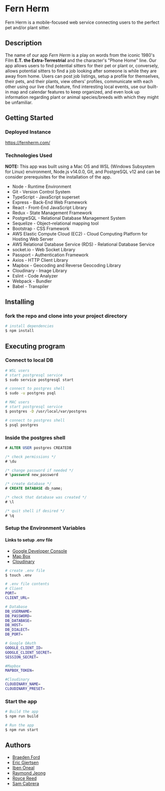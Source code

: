 
# Fern Herm

Fern Herm is a mobile-focused web service connecting users to the perfect pet and/or plant sitter. 

## Description

The name of our app *Fern Herm* is a play on words from the iconic 1980's Film **E.T. the Extra-Terrestrial** and the character's  "Phone Home" line. Our app allows users to find potential sitters for their pet or plant or, conversely, allows potential sitters to find a job looking after someone is while they are away from home. Users can post job listings, setup a profile for themselves, their pets, and their plants, view others' profiles, communicate with each other using our live chat feature, find interesting local events, use our built-in map and calendar features to keep organized, and even look up information regarding plant or animal species/breeds with which they might be unfamiliar.   

## Getting Started

### Deployed Instance

https://fernherm.com/
### Technologies Used
 **NOTE:** This app was built using a Mac OS and WSL (Windows Subsystem for Linux) environment, Node.js v14.0.0, Git, and PostgreSQL v12 and can be consider prerequisites for the installation of the app.
* Node - Runtime Environment
* Git - Version Control System
* TypeScript - JavaScript superset
* Express - Back-End Web Framework
* React - Front-End JavaScript Library
* Redux - State Management Framework
* PostgreSQL - Relational Database Management System
* Sequelize - Object–relational mapping tool
* Bootstrap - CSS Framework
* AWS Elastic Compute Cloud (EC2) - Cloud Computing Platform for Hosting Web Server
* AWS Relational Database Service (RDS) - Relational Database Service 
* socket.io - Web Socket Library
* Passport - Authentication Framework
* Axios - HTTP Client Library
* Mapbox - Geocoding and Reverse Geocoding Library
* Cloudinary - Image Library
* Eslint - Code Analyzer
* Webpack - Bundler
* Babel - Transpiler

## Installing
### fork the repo and clone into your project directory
```bash
# install dependencies
$ npm install
```


## Executing program

### Connect to local DB

```bash 
# WSL users
# start postgresql service
$ sudo service postgresql start

# connect to postgres shell
$ sudo -u postgres psql

# MAC users
# start postgresql service
$ postgres -D /usr/local/var/postgres

# connect to postgres shell
$ psql postgres
```

### Inside the postgres shell

```sql
# ALTER USER postgres CREATEDB

/* check permissions */
# \du

/* change password if needed */
# \password new_password

/* create database */
# CREATE DATABASE db_name;

/* check that database was created */
# \l

/* quit shell if desired */
# \q
```

### Setup the Environment Variables
#### Links to setup .env file
* [Google Developer Console](https://console.cloud.google.com)
* [Map Box](https://www.mapbox.com/)
* [Cloudinary](https://cloudinary.com/)

```bash
# create .env file
$ touch .env

# .env file contents
# Client
PORT=
CLIENT_URL=

# Database
DB_USERNAME=
DB_PASSWORD=
DB_DATABASE=
DB_HOST=
DB_DIALECT=
DB_PORT=

# Google OAuth
GOOGLE_CLIENT_ID=
GOOGLE_CLIENT_SECRET=
SESSION_SECRET=

#Mapbox
MAPBOX_TOKEN=

#Cloudinary
CLOUDINARY_NAME=
CLOUDINARY_PRESET=
```
### Start the app 
```bash
# Build the app
$ npm run build

# Run the app
$ npm run start
```


## Authors
  
* [Braeden Ford](https://github.com/bford002)
* [Eric Gjertsen](https://github.com/iAmGjert)
* [Iben Oneal](https://github.com/Ibenyourbro)
* [Raymond Jeong](https://github.com/raymondjjeong)
* [Royce Reed](https://github.com/royce-reed)
* [Sam Cabrera](https://github.com/velouriagreen)



